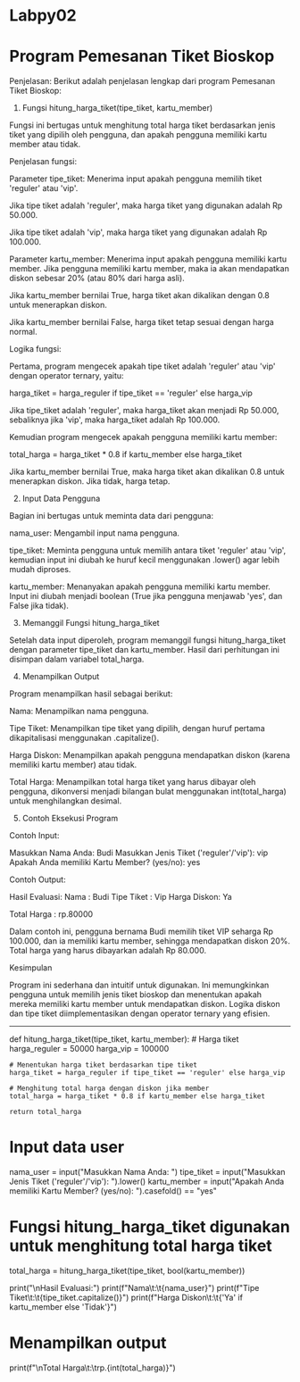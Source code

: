 # Labpy02
# Program Pemesanan Tiket Bioskop

Penjelasan:
Berikut adalah penjelasan lengkap dari program Pemesanan Tiket Bioskop:

1. Fungsi hitung_harga_tiket(tipe_tiket, kartu_member)

Fungsi ini bertugas untuk menghitung total harga tiket berdasarkan jenis tiket yang dipilih oleh pengguna, dan apakah pengguna memiliki kartu member atau tidak.

Penjelasan fungsi:

Parameter tipe_tiket: Menerima input apakah pengguna memilih tiket 'reguler' atau 'vip'.

Jika tipe tiket adalah 'reguler', maka harga tiket yang digunakan adalah Rp 50.000.

Jika tipe tiket adalah 'vip', maka harga tiket yang digunakan adalah Rp 100.000.


Parameter kartu_member: Menerima input apakah pengguna memiliki kartu member. Jika pengguna memiliki kartu member, maka ia akan mendapatkan diskon sebesar 20% (atau 80% dari harga asli).

Jika kartu_member bernilai True, harga tiket akan dikalikan dengan 0.8 untuk menerapkan diskon.

Jika kartu_member bernilai False, harga tiket tetap sesuai dengan harga normal.



Logika fungsi:

Pertama, program mengecek apakah tipe tiket adalah 'reguler' atau 'vip' dengan operator ternary, yaitu:

harga_tiket = harga_reguler if tipe_tiket == 'reguler' else harga_vip

Jika tipe_tiket adalah 'reguler', maka harga_tiket akan menjadi Rp 50.000, sebaliknya jika 'vip', maka harga_tiket adalah Rp 100.000.

Kemudian program mengecek apakah pengguna memiliki kartu member:

total_harga = harga_tiket * 0.8 if kartu_member else harga_tiket

Jika kartu_member bernilai True, maka harga tiket akan dikalikan 0.8 untuk menerapkan diskon. Jika tidak, harga tetap.


2. Input Data Pengguna

Bagian ini bertugas untuk meminta data dari pengguna:

nama_user: Mengambil input nama pengguna.

tipe_tiket: Meminta pengguna untuk memilih antara tiket 'reguler' atau 'vip', kemudian input ini diubah ke huruf kecil menggunakan .lower() agar lebih mudah diproses.

kartu_member: Menanyakan apakah pengguna memiliki kartu member. Input ini diubah menjadi boolean (True jika pengguna menjawab 'yes', dan False jika tidak).


3. Memanggil Fungsi hitung_harga_tiket

Setelah data input diperoleh, program memanggil fungsi hitung_harga_tiket dengan parameter tipe_tiket dan kartu_member. Hasil dari perhitungan ini disimpan dalam variabel total_harga.

4. Menampilkan Output

Program menampilkan hasil sebagai berikut:

Nama: Menampilkan nama pengguna.

Tipe Tiket: Menampilkan tipe tiket yang dipilih, dengan huruf pertama dikapitalisasi menggunakan .capitalize().

Harga Diskon: Menampilkan apakah pengguna mendapatkan diskon (karena memiliki kartu member) atau tidak.

Total Harga: Menampilkan total harga tiket yang harus dibayar oleh pengguna, dikonversi menjadi bilangan bulat menggunakan int(total_harga) untuk menghilangkan desimal.


5. Contoh Eksekusi Program

Contoh Input:

Masukkan Nama Anda: Budi
Masukkan Jenis Tiket ('reguler'/'vip'): vip
Apakah Anda memiliki Kartu Member? (yes/no): yes

Contoh Output:

Hasil Evaluasi:
Nama        :   Budi
Tipe Tiket  :   Vip
Harga Diskon:   Ya

Total Harga :   rp.80000

Dalam contoh ini, pengguna bernama Budi memilih tiket VIP seharga Rp 100.000, dan ia memiliki kartu member, sehingga mendapatkan diskon 20%. Total harga yang harus dibayarkan adalah Rp 80.000.

Kesimpulan

Program ini sederhana dan intuitif untuk digunakan. Ini memungkinkan pengguna untuk memilih jenis tiket bioskop dan menentukan apakah mereka memiliki kartu member untuk mendapatkan diskon. Logika diskon dan tipe tiket diimplementasikan dengan operator ternary yang efisien.

---

def hitung_harga_tiket(tipe_tiket, kartu_member):
    # Harga tiket
    harga_reguler = 50000
    harga_vip = 100000
    
    # Menentukan harga tiket berdasarkan tipe tiket
    harga_tiket = harga_reguler if tipe_tiket == 'reguler' else harga_vip
    
    # Menghitung total harga dengan diskon jika member
    total_harga = harga_tiket * 0.8 if kartu_member else harga_tiket
    
    return total_harga

# Input data user
nama_user = input("Masukkan Nama Anda: ")
tipe_tiket = input("Masukkan Jenis Tiket ('reguler'/'vip'): ").lower()
kartu_member = input("Apakah Anda memiliki Kartu Member? (yes/no): ").casefold() == "yes"

# Fungsi hitung_harga_tiket digunakan untuk menghitung total harga tiket
total_harga = hitung_harga_tiket(tipe_tiket, bool(kartu_member))

print("\nHasil Evaluasi:")
print(f"Nama\t:\t{nama_user}")
print(f"Tipe Tiket\t:\t{tipe_tiket.capitalize()}")
print(f"Harga Diskon\t:\t{'Ya' if kartu_member else 'Tidak'}")

# Menampilkan output
print(f"\nTotal Harga\t:\trp.{int(total_harga)}")
